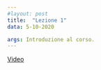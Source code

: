```yaml
---
#layout: post
title:  "Lezione 1"
data: 5-10-2020

args: Introduzione al corso.
---
```


[Video](https://uniroma2.sharepoint.com/sites/msteams_a7df03/Documenti%20condivisi/Lezioni/Recordings/fo_lezione1_5_10_20.mp4)
